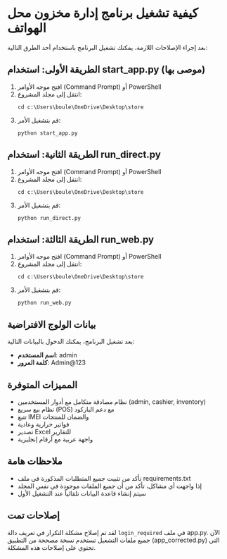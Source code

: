 # كيفية تشغيل برنامج إدارة مخزون محل الهواتف

بعد إجراء الإصلاحات اللازمة، يمكنك تشغيل البرنامج باستخدام أحد الطرق التالية:

## الطريقة الأولى: استخدام start_app.py (موصى بها)

1. افتح موجه الأوامر (Command Prompt) أو PowerShell
2. انتقل إلى مجلد المشروع:
   ```
   cd c:\Users\boule\OneDrive\Desktop\store
   ```
3. قم بتشغيل الأمر:
   ```
   python start_app.py
   ```

## الطريقة الثانية: استخدام run_direct.py

1. افتح موجه الأوامر (Command Prompt) أو PowerShell
2. انتقل إلى مجلد المشروع:
   ```
   cd c:\Users\boule\OneDrive\Desktop\store
   ```
3. قم بتشغيل الأمر:
   ```
   python run_direct.py
   ```

## الطريقة الثالثة: استخدام run_web.py

1. افتح موجه الأوامر (Command Prompt) أو PowerShell
2. انتقل إلى مجلد المشروع:
   ```
   cd c:\Users\boule\OneDrive\Desktop\store
   ```
3. قم بتشغيل الأمر:
   ```
   python run_web.py
   ```

## بيانات الولوج الافتراضية

بعد تشغيل البرنامج، يمكنك الدخول بالبيانات التالية:
- **اسم المستخدم**: admin
- **كلمة المرور**: Admin@123

## المميزات المتوفرة

- نظام مصادقة متكامل مع أدوار المستخدمين (admin, cashier, inventory)
- نظام بيع سريع (POS) مع دعم الباركود
- تتبع IMEI والضمان للمنتجات
- فواتير حرارية وعادية
- تصدير Excel للتقارير
- واجهة عربية مع أرقام إنجليزية

## ملاحظات هامة

- تأكد من تثبيت جميع المتطلبات المذكورة في ملف requirements.txt
- إذا واجهت أي مشاكل، تأكد من أن جميع الملفات موجودة في نفس المجلد
- سيتم إنشاء قاعدة البيانات تلقائياً عند التشغيل الأول

## إصلاحات تمت

لقد تم إصلاح مشكلة التكرار في تعريف دالة `login_required` في ملف app.py. الآن جميع ملفات التشغيل تستخدم نسخة مصححة من التطبيق (app_corrected.py) التي تحتوي على إصلاحات هذه المشكلة.

